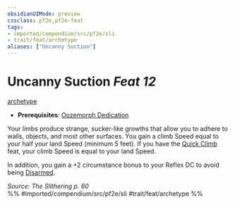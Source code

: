 ```yaml
---
obsidianUIMode: preview
cssclass: pf2e,pf2e-feat
tags:
- imported/compendium/src/pf2e/sli
- trait/feat/archetype
aliases: ["Uncanny Suction"]
---
```

# Uncanny Suction  *Feat 12*  
[archetype](archetype.md)  

- **Prerequisites**: [Oozemorph Dedication](oozemorph-dedication-sli.md)

Your limbs produce strange, sucker-like growths that allow you to adhere to walls, objects, and most other surfaces. You gain a climb Speed equal to your half your land Speed (minimum 5 feet). If you have the [Quick Climb](quick-climb.md) feat, your climb Speed is equal to your land Speed.

In addition, you gain a +2 circumstance bonus to your Reflex DC to avoid being [Disarmed](rules/actions/disarm.md).

*Source: The Slithering p. 60*  
%% #imported/compendium/src/pf2e/sli #trait/feat/archetype %%